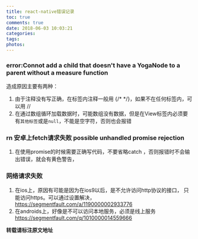 ```yaml
---
title: react-native错误记录
toc: true
comments: true
date: 2018-06-03 10:03:21
categories:
tags:
photos:
---
```


<!--more-->

###  error:Connot add a child that doesn't have a YogaNode to a parent without a measure function

造成原因主要有两种：

1. 由于注释没有写正确，在标签内注释一般用 {/* */}，如果不在任何标签内，可以用 //
2. 在通过数组循环加载数据时，可能数组没有数据，但是在View标签内必须要有`其他标签`或是`null`，不能是空字符，否则也会报错

### rn 安卓上fetch请求失败 possible unhandled promise rejection

1. 在使用promise的时候需要正确写代码，不要省略catch ，否则报错时不会输出错误，就会有黄色警告，

### 网络请求失败

1. 在ios上，原因有可能是因为在ios9以后，是不允许访问http协议的接口， 只能访问https。可以通过设置解决，https://segmentfault.com/a/1190000002933776
2. 在androids上，好像是不可以访问本地服务，必须是线上服务  https://segmentfault.com/q/1010000014559666


**转载请标注原文地址**

